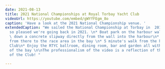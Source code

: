 ```yaml
---
date: 2021-08-13
title: 2021 National Championships at Royal Torbay Yacht Club
videoUrl: https://youtube.com/embed/gWYfFEgm_8o
caption: 'Have a look at the 2021 National Championship venue. '
extendedCaption: "We sailed the National Championship at Torbay in  2018, and we were
  so pleased we're going back in 2021. \n* Boat park on the harbour wall\n* Launch
  \ down a concrete slipway directly from the wall into the harbour\n* Quick access
  from there to the race area in the bay \n* 5 minute's walk from the harbour to the
  Club\n* Enjoy the RTYC ballroom, dining room, bar and garden all with fine views
  of the bay \n\nThe professionalism of the video is a reflection of the race organisation
  of the Club! "

---
```

